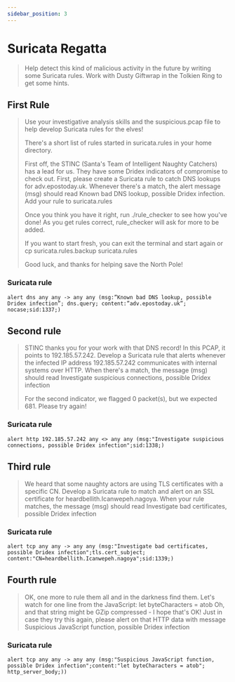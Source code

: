 ```yaml
---
sidebar_position: 3
---
```


# Suricata Regatta

> Help detect this kind of malicious activity in the future by writing some Suricata rules. Work with Dusty Giftwrap in the Tolkien Ring to get some hints.

## First Rule

> Use your investigative analysis skills and the suspicious.pcap file to help develop Suricata rules for the elves!
>
> There's a short list of rules started in suricata.rules in your home directory.
>
> First off, the STINC (Santa's Team of Intelligent Naughty Catchers) has a lead for us.
> They have some Dridex indicators of compromise to check out.
> First, please create a Suricata rule to catch DNS lookups for adv.epostoday.uk.
> Whenever there's a match, the alert message (msg) should read Known bad DNS lookup, possible Dridex infection.
> Add your rule to suricata.rules
>
> Once you think you have it right, run ./rule_checker to see how you've done!
> As you get rules correct, rule_checker will ask for more to be added.
>
> If you want to start fresh, you can exit the terminal and start again or cp suricata.rules.backup suricata.rules
>
> Good luck, and thanks for helping save the North Pole!

### Suricata rule

```suricata
alert dns any any -> any any (msg:”Known bad DNS lookup, possible Dridex infection”; dns.query; content:”adv.epostoday.uk”; nocase;sid:1337;)
```

## Second rule

> STINC thanks you for your work with that DNS record! In this PCAP, it points to 192.185.57.242.
> Develop a Suricata rule that alerts whenever the infected IP address 192.185.57.242 communicates with internal systems over HTTP.
> When there's a match, the message (msg) should read Investigate suspicious connections, possible Dridex infection
> 
> For the second indicator, we flagged 0 packet(s), but we expected 681. Please try again!

### Suricata rule

```suricata
alert http 192.185.57.242 any <> any any (msg:"Investigate suspicious connections, possible Dridex infection";sid:1338;)
```

## Third rule

> We heard that some naughty actors are using TLS certificates with a specific CN.
> Develop a Suricata rule to match and alert on an SSL certificate for heardbellith.Icanwepeh.nagoya.
> When your rule matches, the message (msg) should read Investigate bad certificates, possible Dridex infection

### Suricata rule

```suricata
alert tcp any any -> any any (msg:"Investigate bad certificates, possible Dridex infection";tls.cert_subject; content:"CN=heardbellith.Icanwepeh.nagoya";sid:1339;)
```

## Fourth rule

> OK, one more to rule them all and in the darkness find them.
> Let's watch for one line from the JavaScript: let byteCharacters = atob
> Oh, and that string might be GZip compressed - I hope that's OK!
> Just in case they try this again, please alert on that HTTP data with message Suspicious JavaScript function, possible Dridex infection

### Suricata rule

```suricata
alert tcp any any -> any any (msg:"Suspicious JavaScript function, possible Dridex infection";content:"let byteCharacters = atob"; http_server_body;))
```